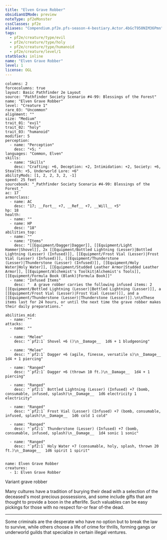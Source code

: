 ```yaml
---
title: "Elven Grave Robber"
obsidianUIMode: preview
noteType: pf2eMonster
cssClasses: pf2e
aliases: "Compendium.pf2e.pfs-season-4-bestiary.Actor.4bGcT950NIM36Pmn" 
tags:
  - pf2e/creature/type/evil
  - pf2e/creature/type/holy
  - pf2e/creature/type/humanoid
  - pf2e/creature/level/1
statblock: inline
name: "Elven Grave Robber"
level: 1
license: OGL
---
```


```statblock
columns: 2
forcecolumns: true
layout: Basic Pathfinder 2e Layout
source: "Pathfinder Society Scenario #4-99: Blessings of the Forest"
name: "Elven Grave Robber"
level: "Creature 1"
rare_03: "Uncommon"
alignment: ""
size: "Medium"
trait_01: "evil"
trait_02: "holy"
trait_03: "humanoid"
modifier: 5
perception:
  - name: "Perception"
    desc: "+5; "
languages: "Common, Elven"
skills:
  - name: "Skills"
    desc: "Crafting: +6, Deception: +2, Intimidation: +2, Society: +6, Stealth: +5, Underworld Lore: +6"
abilityMods: [1, 2, 2, 3, 2, -1]
speed: 25 feet
sourcebook: "_Pathfinder Society Scenario #4-99: Blessings of the Forest_"
ac: 17
armorclass:
  - name: AC
    desc: "17; __Fort__ +7, __Ref__ +7, __Will__ +5"
hp: 18
health:
  - name: ""
  - name: HP
    desc: "18"
abilities_top:
  - name: ""
  - name: "Items"
    desc: "[[Equipment/Dagger|Dagger]], [[Equipment/Light Hammer|Shovel]], 2x [[Equipment/Bottled Lightning (Lesser)|Bottled Lightning (Lesser) (Infused)]], [[Equipment/Frost Vial (Lesser)|Frost Vial (Lesser) (Infused)]], [[Equipment/Thunderstone (Lesser)|Thunderstone (Lesser) (Infused)]], [[Equipment/Holy Water|Holy Water]], [[Equipment/Studded Leather Armor|Studded Leather Armor]], [[Equipment/Alchemist's Toolkit|Alchemist's Tools]], [[Equipment/Formula Book (Blank)|Formula Book]]"
  - name: "Infused Items"
    desc: "  A grave robber carries the following infused items: 2 [[Equipment/Bottled Lightning (Lesser)|Bottled Lightning (Lesser)]], a [[Equipment/Frost Vial (Lesser)|Frost Vial (Lesser)]], and a [[Equipment/Thunderstone (Lesser)|Thunderstone (Lesser)]].\n\nThese items last for 24 hours, or until the next time the grave robber makes their daily preparations."

abilities_mid:
  - name: ""
attacks:
  - name: ""

  - name: "Melee"
    desc: "`pf2:1` Shovel +6 ()\n__Damage__  1d6 + 1 bludgeoning"

  - name: "Melee"
    desc: "`pf2:1` Dagger +6 (agile, finesse, versatile s)\n__Damage__  1d4 + 1 piercing"

  - name: "Ranged"
    desc: "`pf2:1` Dagger +6 (thrown 10 ft.)\n__Damage__  1d4 + 1 piercing"

  - name: "Ranged"
    desc: "`pf2:1` Bottled Lightning (Lesser) (Infused) +7 (bomb, consumable, infused, splash)\n__Damage__  1d6 electricity 1 electricity"

  - name: "Ranged"
    desc: "`pf2:1` Frost Vial (Lesser) (Infused) +7 (bomb, consumable, infused, splash)\n__Damage__  1d6 cold 1 cold"

  - name: "Ranged"
    desc: "`pf2:1` Thunderstone (Lesser) (Infused) +7 (bomb, consumable, infused, splash)\n__Damage__  1d4 sonic 1 sonic"

  - name: "Ranged"
    desc: "`pf2:1` Holy Water +7 (consumable, holy, splash, thrown 20 ft.)\n__Damage__  1d6 spirit 1 spirit"
 
```

```encounter-table
name: Elven Grave Robber
creatures:
  - 1: Elven Grave Robber
```


Variant grave robber

Many cultures have a tradition of burying their dead with a selection of the deceased's most precious possessions, and some include gifts that are thought to provide a boon in the afterlife. Such valuables can be easy pickings for those with no respect for-or fear of-the dead.

* * *

Some criminals are the desperate who have no option but to break the law to survive, while others choose a life of crime for thrills, forming gangs or underworld guilds that specialize in certain illegal ventures.
